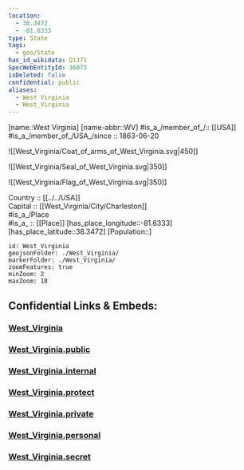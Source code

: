 ```yaml
---
location:
  - 38.3472
  - -81.6333
type: State
tags:
  - geo/State
has_id_wikidata: Q1371
SpocWebEntityId: 36073
isDeleted: false
confidential: public
aliases:
  - West Virginia
  - West_Virginia
---
```

[name::West Virginia] 
[name-abbr::WV] 
#is_a_/member_of_/:: [[USA]]
#is_a_/member_of_/USA_/since :: 1863-06-20 


![[West_Virginia/Coat_of_arms_of_West_Virginia.svg|450]] 

![[West_Virginia/Seal_of_West_Virginia.svg|350]] 

![[West_Virginia/Flag_of_West_Virginia.svg|350]] 


Country :: [[../../USA]]  
Capital :: [[West_Virginia/City/Charleston]]  
#is_a_/Place  
#is_a_ :: [[Place]] 
[has_place_longitude::-81.6333] 
[has_place_latitude::38.3472] 
[Population::] 



```leaflet
id: West_Virginia
geojsonFolder: ./West_Virginia/
markerFolder: ./West_Virginia/
zoomFeatures: true 
minZoom: 2 
maxZoom: 18
```


## Confidential Links & Embeds: 

### [West_Virginia](/_Standards/Earth/Continent/America~North/USA/USA~Eastern/West_Virginia.md) 

### [West_Virginia.public](/_public/Earth/Continent/America~North/USA/USA~Eastern/West_Virginia.public.md) 

### [West_Virginia.internal](/_internal/Earth/Continent/America~North/USA/USA~Eastern/West_Virginia.internal.md) 

### [West_Virginia.protect](/_protect/Earth/Continent/America~North/USA/USA~Eastern/West_Virginia.protect.md) 

### [West_Virginia.private](/_private/Earth/Continent/America~North/USA/USA~Eastern/West_Virginia.private.md) 

### [West_Virginia.personal](/_personal/Earth/Continent/America~North/USA/USA~Eastern/West_Virginia.personal.md) 

### [West_Virginia.secret](/_secret/Earth/Continent/America~North/USA/USA~Eastern/West_Virginia.secret.md)

